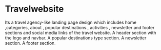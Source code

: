 # Travelwebsite
Its a travel agency-like landing page design which includes home ,categories, about , popular destinations , activities , newsletter and footer sections and social media links of the travel website.  A header section with the logo and navbar. A popular destinations type section. A newsletter section. A footer section.
